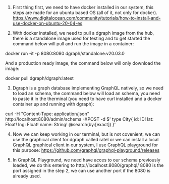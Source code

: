 
1. First thing first, we need to have docker installed in our system, this steps are
made for an ubuntu based OS (all of it, not only for docker).
https://www.digitalocean.com/community/tutorials/how-to-install-and-use-docker-on-ubuntu-20-04-es

2. With docker installed, we need to pull a dgraph image from the hub, there is a standalone image used for testing and to get started the command below will pull and run the image in a container:

docker run -it -p 8080:8080 dgraph/standalone:v20.03.0

And a production ready image, the command below will only download the image:

docker pull dgraph/dgraph:latest

3. Dgraph is a graph database implementing GraphQL natively, so we need to load an schema, the command below will load an schema, you need to paste it in the therminal (you need to have curl installed and a docker container up and running with dgraph):

curl -H "Content-Type: application/json" http://localhost:8080/admin/schema -XPOST -d $'
type City{
 id: ID!
 lat: Float!
 lng: Float!
 name: String! @search(by:[exact])
}'

4. Now we can keep working in our terminal, but is not covenient, we can use the graphical client for dgraph called ratel or we can install a local GraphQL graphical client in our system, I use GraphQL playground for this purpose:
https://github.com/graphql/graphql-playground/releases

5. In GraphQL Playground, we need have acces to our schema previously loaded, we do this entering to http://localhost:8080/graphql/ 8080 is the port assigned in the step 2, we can use another port if the 8080 is already used.
